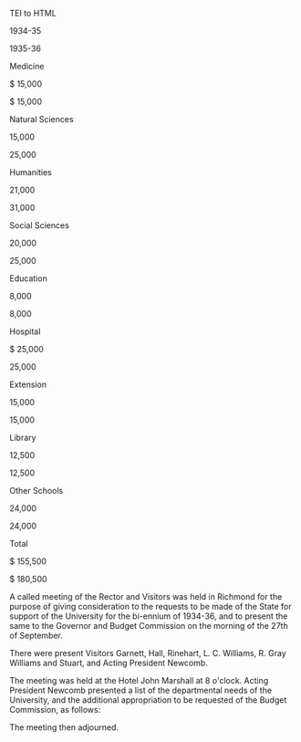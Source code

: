  TEI to HTML

1934-35

1935-36

Medicine

$ 15,000

$ 15,000

Natural Sciences

15,000

25,000

Humanities

21,000

31,000

Social Sciences

20,000

25,000

Education

8,000

8,000

Hospital

$ 25,000

25,000

Extension

15,000

15,000

Library

12,500

12,500

Other Schools

24,000

24,000

Total

$ 155,500

$ 180,500

A called meeting of the Rector and Visitors was held in Richmond for the purpose of giving consideration to the requests to be made of the State for support of the University for the bi-ennium of 1934-36, and to present the same to the Governor and Budget Commission on the morning of the 27th of September.

There were present Visitors Garnett, Hall, Rinehart, L. C. Williams, R. Gray Williams and Stuart, and Acting President Newcomb.

The meeting was held at the Hotel John Marshall at 8 o'clock. Acting President Newcomb presented a list of the departmental needs of the University, and the additional appropriation to be requested of the Budget Commission, as follows:

The meeting then adjourned.